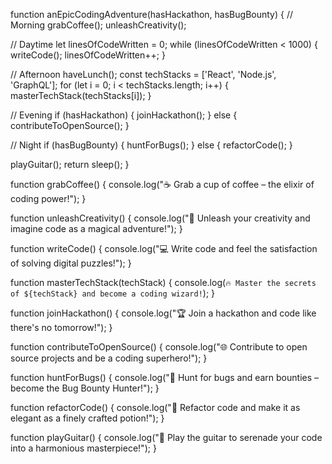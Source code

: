 function anEpicCodingAdventure(hasHackathon, hasBugBounty) {
  // Morning
  grabCoffee();
  unleashCreativity();

  // Daytime
  let linesOfCodeWritten = 0;
  while (linesOfCodeWritten < 1000) {
    writeCode();
    linesOfCodeWritten++;
  }

  // Afternoon
  haveLunch();
  const techStacks = ['React', 'Node.js', 'GraphQL'];
  for (let i = 0; i < techStacks.length; i++) {
    masterTechStack(techStacks[i]);
  }

  // Evening
  if (hasHackathon) {
    joinHackathon();
  } else {
    contributeToOpenSource();
  }

  // Night
  if (hasBugBounty) {
    huntForBugs();
  } else {
    refactorCode();
  }

  playGuitar();
  return sleep();
}

function grabCoffee() {
  console.log("☕ Grab a cup of coffee – the elixir of coding power!");
}

function unleashCreativity() {
  console.log("🚀 Unleash your creativity and imagine code as a magical adventure!");
}

function writeCode() {
  console.log("💻 Write code and feel the satisfaction of solving digital puzzles!");
}

function masterTechStack(techStack) {
  console.log(`🔥 Master the secrets of ${techStack} and become a coding wizard!`);
}

function joinHackathon() {
  console.log("🏆 Join a hackathon and code like there's no tomorrow!");
}

function contributeToOpenSource() {
  console.log("🌐 Contribute to open source projects and be a coding superhero!");
}

function huntForBugs() {
  console.log("🐛 Hunt for bugs and earn bounties – become the Bug Bounty Hunter!");
}

function refactorCode() {
  console.log("🔨 Refactor code and make it as elegant as a finely crafted potion!");
}

function playGuitar() {
  console.log("🎸 Play the guitar to serenade your code into a harmonious masterpiece!");
}
